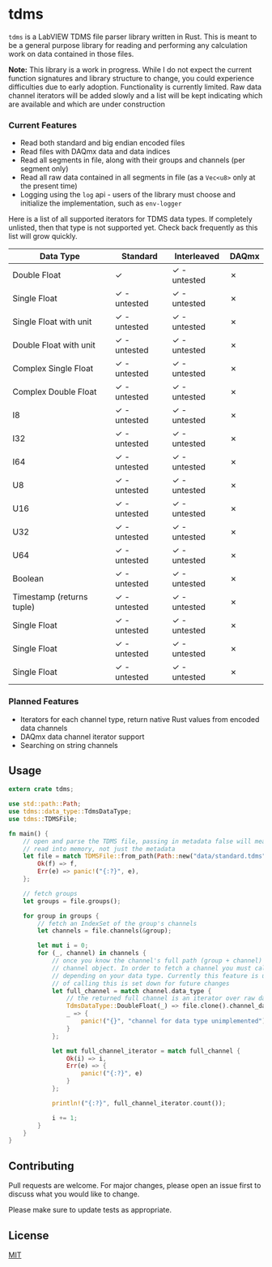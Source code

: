 # tdms 

`tdms` is a LabVIEW TDMS file parser library written in Rust. This is meant to be a general purpose library for reading and performing any calculation work on data contained in those files.

**Note:** This library is a work in progress. While I do not expect the current function signatures and library structure to change, you could experience difficulties due to early adoption. Functionality is currently limited. Raw data channel iterators will be added slowly and a list will be kept indicating which are available and which are under construction 

### Current Features
- Read both standard and big endian encoded files
- Read files with DAQmx data and data indices
- Read all segments in file, along with their groups and channels (per segment only)
- Read all raw data contained in all segments in file (as a `Vec<u8>` only at the present time)
- Logging using the `log` api - users of the library must choose and initialize the implementation, such as `env-logger`

Here is a list of all supported iterators for TDMS data types. If completely unlisted, then that type is not supported yet. Check back frequently as this list will grow quickly.

| Data Type                 | Standard           | Interleaved        | DAQmx   |
|---------------------------|--------------------|--------------------|---------|
| Double Float              | &check;            | &check; - untested | &cross; |
| Single Float              | &check; - untested | &check; - untested | &cross; |
| Single Float with unit    | &check; - untested | &check; - untested | &cross; |
| Double Float with unit    | &check; - untested | &check; - untested | &cross; |
| Complex Single Float      | &check; - untested | &check; - untested | &cross; |
| Complex Double Float      | &check; - untested | &check; - untested | &cross; |
| I8                        | &check; - untested | &check; - untested | &cross; |
| I32                       | &check; - untested | &check; - untested | &cross; |
| I64                       | &check; - untested | &check; - untested | &cross; |
| U8                        | &check; - untested | &check; - untested | &cross; |
| U16                       | &check; - untested | &check; - untested | &cross; |
| U32                       | &check; - untested | &check; - untested | &cross; |
| U64                       | &check; - untested | &check; - untested | &cross; |
| Boolean                   | &check; - untested | &check; - untested | &cross; |
| Timestamp (returns tuple) | &check; - untested | &check; - untested | &cross; |
| Single Float              | &check; - untested | &check; - untested | &cross; |
| Single Float              | &check; - untested | &check; - untested | &cross; |
| Single Float              | &check; - untested | &check; - untested | &cross; |



### Planned Features
- Iterators for each channel type, return native Rust values from encoded data channels
- DAQmx data channel iterator support
- Searching on string channels

## Usage

```rust
extern crate tdms;

use std::path::Path;
use tdms::data_type::TdmsDataType;
use tdms::TDMSFile;

fn main() {
    // open and parse the TDMS file, passing in metadata false will mean the entire file is
    // read into memory, not just the metadata
    let file = match TDMSFile::from_path(Path::new("data/standard.tdms")) {
        Ok(f) => f,
        Err(e) => panic!("{:?}", e),
    };

    // fetch groups
    let groups = file.groups();

    for group in groups {
        // fetch an IndexSet of the group's channels
        let channels = file.channels(&group);

        let mut i = 0;
        for (_, channel) in channels {
            // once you know the channel's full path (group + channel) you can ask for the full
            // channel object. In order to fetch a channel you must call the proper channel func
            // depending on your data type. Currently this feature is unimplemented but the method
            // of calling this is set down for future changes
            let full_channel = match channel.data_type {
                // the returned full channel is an iterator over raw data
                TdmsDataType::DoubleFloat(_) => file.clone().channel_data_double_float(channel),
                _ => {
                    panic!("{}", "channel for data type unimplemented")
                }
            };

            let mut full_channel_iterator = match full_channel {
                Ok(i) => i,
                Err(e) => {
                    panic!("{:?}", e)
                }
            };

            println!("{:?}", full_channel_iterator.count());

            i += 1;
        }
    }
}
```

## Contributing
Pull requests are welcome. For major changes, please open an issue first to discuss what you would like to change.

Please make sure to update tests as appropriate.

## License
[MIT](https://choosealicense.com/licenses/mit/)
